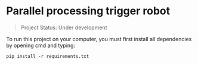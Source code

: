 <h1>Parallel processing trigger robot</h1>

> Project Status: Under development

To run this project on your computer, you must first install all dependencies by opening cmd and typing:
```
pip install -r requirements.txt
```
